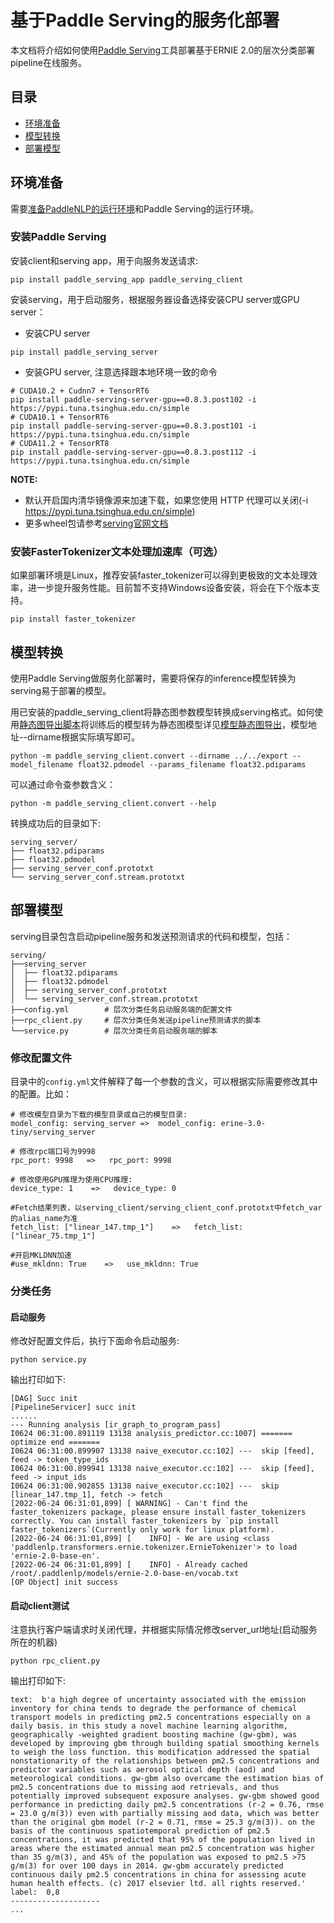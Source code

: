 # 基于Paddle Serving的服务化部署

本文档将介绍如何使用[Paddle Serving](https://github.com/PaddlePaddle/Serving/blob/develop/README_CN.md)工具部署基于ERNIE 2.0的层次分类部署pipeline在线服务。

## 目录
- [环境准备](#环境准备)
- [模型转换](#模型转换)
- [部署模型](#部署模型)

## 环境准备
需要[准备PaddleNLP的运行环境]()和Paddle Serving的运行环境。

### 安装Paddle Serving

安装client和serving app，用于向服务发送请求:
```shell
pip install paddle_serving_app paddle_serving_client
```
安装serving，用于启动服务，根据服务器设备选择安装CPU server或GPU server：

- 安装CPU server
```shell
pip install paddle_serving_server
```
- 安装GPU server, 注意选择跟本地环境一致的命令
```shell
# CUDA10.2 + Cudnn7 + TensorRT6
pip install paddle-serving-server-gpu==0.8.3.post102 -i https://pypi.tuna.tsinghua.edu.cn/simple
# CUDA10.1 + TensorRT6
pip install paddle-serving-server-gpu==0.8.3.post101 -i https://pypi.tuna.tsinghua.edu.cn/simple
# CUDA11.2 + TensorRT8
pip install paddle-serving-server-gpu==0.8.3.post112 -i https://pypi.tuna.tsinghua.edu.cn/simple
```

**NOTE:**
- 默认开启国内清华镜像源来加速下载，如果您使用 HTTP 代理可以关闭(-i https://pypi.tuna.tsinghua.edu.cn/simple)
- 更多wheel包请参考[serving官网文档](https://github.com/PaddlePaddle/Serving/blob/develop/doc/Latest_Packages_CN.md)

### 安装FasterTokenizer文本处理加速库（可选）
如果部署环境是Linux，推荐安装faster_tokenizer可以得到更极致的文本处理效率，进一步提升服务性能。目前暂不支持Windows设备安装，将会在下个版本支持。
```shell
pip install faster_tokenizer
```


## 模型转换

使用Paddle Serving做服务化部署时，需要将保存的inference模型转换为serving易于部署的模型。

用已安装的paddle_serving_client将静态图参数模型转换成serving格式。如何使用[静态图导出脚本](export_model.py)将训练后的模型转为静态图模型详见[模型静态图导出](../../README.md)，模型地址--dirname根据实际填写即可。

```shell
python -m paddle_serving_client.convert --dirname ../../export --model_filename float32.pdmodel --params_filename float32.pdiparams
```
可以通过命令查参数含义：
```shell
python -m paddle_serving_client.convert --help
```
转换成功后的目录如下:
```
serving_server/
├── float32.pdiparams
├── float32.pdmodel
├── serving_server_conf.prototxt
└── serving_server_conf.stream.prototxt
```

## 部署模型

serving目录包含启动pipeline服务和发送预测请求的代码和模型，包括：

```
serving/
├──serving_server
│  ├── float32.pdiparams
│  ├── float32.pdmodel
│  ├── serving_server_conf.prototxt
│  └── serving_server_conf.stream.prototxt
├──config.yml        # 层次分类任务启动服务端的配置文件
├──rpc_client.py     # 层次分类任务发送pipeline预测请求的脚本
└──service.py        # 层次分类任务启动服务端的脚本

```

### 修改配置文件
目录中的`config.yml`文件解释了每一个参数的含义，可以根据实际需要修改其中的配置。比如：
```
# 修改模型目录为下载的模型目录或自己的模型目录:
model_config: serving_server =>  model_config: erine-3.0-tiny/serving_server

# 修改rpc端口号为9998
rpc_port: 9998   =>   rpc_port: 9998

# 修改使用GPU推理为使用CPU推理:
device_type: 1    =>   device_type: 0

#Fetch结果列表，以serving_client/serving_client_conf.prototxt中fetch_var的alias_name为准
fetch_list: ["linear_147.tmp_1"]    =>   fetch_list: ["linear_75.tmp_1"]

#开启MKLDNN加速
#use_mkldnn: True    =>   use_mkldnn: True
```

### 分类任务
#### 启动服务
修改好配置文件后，执行下面命令启动服务:
```shell
python service.py
```
输出打印如下:
```
[DAG] Succ init
[PipelineServicer] succ init
......
--- Running analysis [ir_graph_to_program_pass]
I0624 06:31:00.891119 13138 analysis_predictor.cc:1007] ======= optimize end =======
I0624 06:31:00.899907 13138 naive_executor.cc:102] ---  skip [feed], feed -> token_type_ids
I0624 06:31:00.899941 13138 naive_executor.cc:102] ---  skip [feed], feed -> input_ids
I0624 06:31:00.902855 13138 naive_executor.cc:102] ---  skip [linear_147.tmp_1], fetch -> fetch
[2022-06-24 06:31:01,899] [ WARNING] - Can't find the faster_tokenizers package, please ensure install faster_tokenizers correctly. You can install faster_tokenizers by `pip install faster_tokenizers`(Currently only work for linux platform).
[2022-06-24 06:31:01,899] [    INFO] - We are using <class 'paddlenlp.transformers.ernie.tokenizer.ErnieTokenizer'> to load 'ernie-2.0-base-en'.
[2022-06-24 06:31:01,899] [    INFO] - Already cached /root/.paddlenlp/models/ernie-2.0-base-en/vocab.txt
[OP Object] init success
```

#### 启动client测试
注意执行客户端请求时关闭代理，并根据实际情况修改server_url地址(启动服务所在的机器)
```shell
python rpc_client.py
```
输出打印如下:
```
text:  b'a high degree of uncertainty associated with the emission inventory for china tends to degrade the performance of chemical transport models in predicting pm2.5 concentrations especially on a daily basis. in this study a novel machine learning algorithm, geographically -weighted gradient boosting machine (gw-gbm), was developed by improving gbm through building spatial smoothing kernels to weigh the loss function. this modification addressed the spatial nonstationarity of the relationships between pm2.5 concentrations and predictor variables such as aerosol optical depth (aod) and meteorological conditions. gw-gbm also overcame the estimation bias of pm2.5 concentrations due to missing aod retrievals, and thus potentially improved subsequent exposure analyses. gw-gbm showed good performance in predicting daily pm2.5 concentrations (r-2 = 0.76, rmse = 23.0 g/m(3)) even with partially missing aod data, which was better than the original gbm model (r-2 = 0.71, rmse = 25.3 g/m(3)). on the basis of the continuous spatiotemporal prediction of pm2.5 concentrations, it was predicted that 95% of the population lived in areas where the estimated annual mean pm2.5 concentration was higher than 35 g/m(3), and 45% of the population was exposed to pm2.5 >75 g/m(3) for over 100 days in 2014. gw-gbm accurately predicted continuous daily pm2.5 concentrations in china for assessing acute human health effects. (c) 2017 elsevier ltd. all rights reserved.'
label:  0,8
--------------------
...
```
